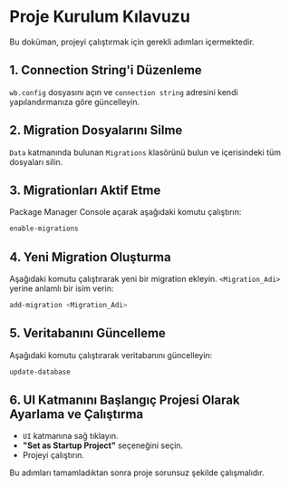 # Proje Kurulum Kılavuzu

Bu doküman, projeyi çalıştırmak için gerekli adımları içermektedir.

## 1. Connection String'i Düzenleme
`wb.config` dosyasını açın ve `connection string` adresini kendi yapılandırmanıza göre güncelleyin.

## 2. Migration Dosyalarını Silme
`Data` katmanında bulunan `Migrations` klasörünü bulun ve içerisindeki tüm dosyaları silin.

## 3. Migrationları Aktif Etme
Package Manager Console açarak aşağıdaki komutu çalıştırın:
```powershell
enable-migrations
```

## 4. Yeni Migration Oluşturma
Aşağıdaki komutu çalıştırarak yeni bir migration ekleyin. `<Migration_Adi>` yerine anlamlı bir isim verin:
```powershell
add-migration <Migration_Adi>
```

## 5. Veritabanını Güncelleme
Aşağıdaki komutu çalıştırarak veritabanını güncelleyin:
```powershell
update-database
```

## 6. UI Katmanını Başlangıç Projesi Olarak Ayarlama ve Çalıştırma
- `UI` katmanına sağ tıklayın.
- **"Set as Startup Project"** seçeneğini seçin.
- Projeyi çalıştırın.

Bu adımları tamamladıktan sonra proje sorunsuz şekilde çalışmalıdır.

